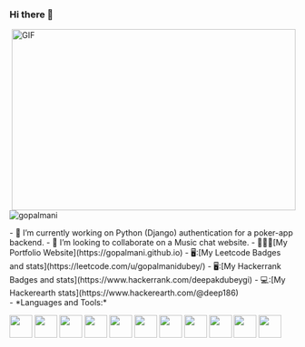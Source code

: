 ### Hi there 👋
<img align="right" alt="GIF" src="https://media.giphy.com/media/qgQUggAC3Pfv687qPC/giphy.gif" width="500" height="320" />
<p align="left"> <img src="https://komarev.com/ghpvc/?username=gopalmani&label=Profile%20views&color=grey" alt="gopalmani" /> </p>
- 🔭 I’m currently working on Python (Django) authentication for a poker-app backend.
- 👯 I’m looking to collaborate on a Music chat website.
- 👨🏽‍💻[My Portfolio Website](https://gopalmani.github.io)
- 🖥️:[My Leetcode Badges and stats](https://leetcode.com/u/gopalmanidubey/)
- 🖥️:[My Hackerrank Badges and stats](https://www.hackerrank.com/deepakdubeygi)
- 💻:[My Hackerearth stats](https://www.hackerearth.com/@deep186)

<br>
- *Languages and Tools:*  

<code><img height="40" src="https://cdn.jsdelivr.net/gh/gopalmani/GitHub_files@9fb052facafdce14283d8ce23293dae7cd3e7c03/python.png"></code>
<code><img height="40" src="https://cdn.jsdelivr.net/gh/gopalmani/GitHub_files@9fb052facafdce14283d8ce23293dae7cd3e7c03/java.png"></code>
<code><img height="40" src="https://cdn.jsdelivr.net/gh/gopalmani/GitHub_files@9fb052facafdce14283d8ce23293dae7cd3e7c03/html.png"></code>
<code><img height="40" src="https://cdn.jsdelivr.net/gh/gopalmani/GitHub_files@9fb052facafdce14283d8ce23293dae7cd3e7c03/css.png"></code>
<code><img height="40" src="https://cdn.jsdelivr.net/gh/gopalmani/GitHub_files@9fb052facafdce14283d8ce23293dae7cd3e7c03/api.png"></code>
<code><img height="40" src="https://cdn.jsdelivr.net/gh/gopalmani/GitHub_files@9fb052facafdce14283d8ce23293dae7cd3e7c03/aws.png"></code>
<code><img height="40" src="https://cdn.jsdelivr.net/gh/gopalmani/GitHub_files@9fb052facafdce14283d8ce23293dae7cd3e7c03/Tensorflow.png"></code>
<code><img height="40" src="https://cdn.jsdelivr.net/gh/gopalmani/GitHub_files@9fb052facafdce14283d8ce23293dae7cd3e7c03/jenkins.png"></code>
<code><img height="40" src="https://cdn.jsdelivr.net/gh/gopalmani/GitHub_files@9fb052facafdce14283d8ce23293dae7cd3e7c03/jira.png"></code>
<code><img height="40" src="https://cdn.jsdelivr.net/gh/gopalmani/GitHub_files@9fb052facafdce14283d8ce23293dae7cd3e7c03/mysql.png"></code>
<code><img height="40" src="https://cdn.jsdelivr.net/gh/gopalmani/GitHub_files@9fb052facafdce14283d8ce23293dae7cd3e7c03/selenium.png"></code>
</br>
